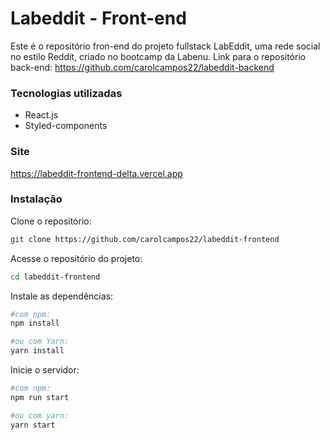# Labeddit - Front-end

Este é o repositório fron-end do projeto fullstack LabEddit, uma rede social no estilo Reddit, criado no bootcamp da Labenu.
Link para o repositório back-end: https://github.com/carolcampos22/labeddit-backend

### Tecnologias utilizadas
 - React.js
 - Styled-components

### Site 
https://labeddit-frontend-delta.vercel.app

### Instalação
Clone o repositório:
 ```bash
 git clone https://github.com/carolcampos22/labeddit-frontend
 ```

Acesse o repositório do projeto: 
```bash
cd labeddit-frontend

```

Instale as dependências:
```bash
#com npm:
npm install

#ou com Yarn:
yarn install
```

Inicie o servidor:
```bash
#com npm:
npm run start

#ou com yarn:
yarn start
```

